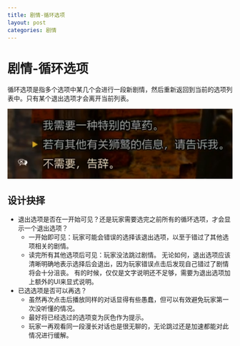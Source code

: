 ```yaml
---
title: 剧情-循环选项
layout: post
categories: 剧情
---
```


# 剧情-循环选项
循环选项是指多个选项中某几个会进行一段新剧情，然后重新返回到当前的选项列表中。只有某个退出选项才会离开当前列表。

![巫师3中的循环选项](/images/循环选项-巫师3.png)

## 设计抉择
- 退出选项是否在一开始可见？还是玩家需要选完之前所有的循环选项，才会显示一个退出选项？
    - 一开始即可见：玩家可能会错误的选择该退出选项，以至于错过了其他选项相关的剧情。
    - 读完所有其他选项后可见：玩家没法跳过剧情。
    无论如何，退出选项应该清晰明确地表示选择后会退出，因为玩家错误点击后发现自己错过了剧情将会十分沮丧。
    有的时候，仅仅是文字说明还不足够，需要为退出选项加上额外的UI来显式说明。
- 已选选项是否可以再选？
    - 虽然再次点击后播放同样的对话显得有些愚蠢，但可以有效避免玩家第一次没听懂的情况。
    - 最好将已经选过的选项变为灰色作为提示。
    - 玩家一再观看同一段漫长对话也是很无聊的，无论跳过还是加速都能对此情况进行缓解。

